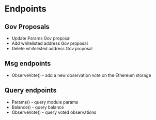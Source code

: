 <!--
order: 4
-->

# Endpoints

## Gov Proposals

- Update Params Gov proposal
- Add whitelisted address Gov proposal
- Delete whitelisted address Gov proposal

## Msg endpoints

- ObserveVote() - add a new observation vote on the Ethereum storage

## Query endpoints

- Params() - query module params
- Balance() - query balance
- ObserveVote() - query voted observations
